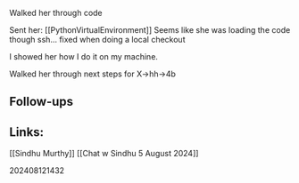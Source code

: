 Walked her through code

Sent her:
[[PythonVirtualEnvironment]]
Seems like she was loading the code though ssh... fixed when doing a local checkout

I showed her how I do it on my machine. 

Walked her through next steps for X->hh->4b

## Follow-ups


## Links: 
[[Sindhu Murthy]]
[[Chat w Sindhu 5 August 2024]]



202408121432
